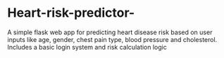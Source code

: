 # Heart-risk-predictor-
A simple flask web app for predicting heart disease risk based on user inputs like age, gender, chest pain type, blood pressure and cholesterol. Includes a basic login system and risk calculation logic 
